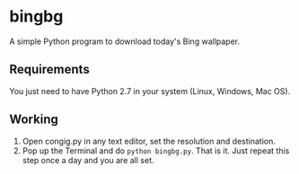 bingbg
======

A simple Python program to download today's Bing wallpaper.

Requirements
------
You just need to have Python 2.7 in your system (Linux, Windows, Mac OS).

Working
------
1. Open congig.py in any text editor, set the resolution and destination.
2. Pop up the Terminal and do `python bingbg.py`. That is it. Just repeat this step once a day and you are all set.
